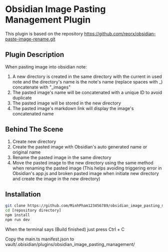 # Obsidian Image Pasting Management Plugin

This plugin is based on the repository https://github.com/reorx/obsidian-paste-image-rename.git


## Plugin Description
When pasting image into obsidian note:
1. A new directory is created in the same directory with the current in used note and the directory's name is the note's name (replace spaces with _) concatenate with "_images"
2. The pasted image's name will be concatenated with a unique ID to avoid duplicate
3. The pasted image will be stored in the new directory
4. The pasted image's markdown link will display the image's concatenated name

## Behind The Scene
1. Create new directory
2. Create the pasted image with Obsidian's auto generated name or original name
3. Rename the pasted image in the same directory
4. Move the pasted image to the new directory using the same method when renaming the pasted image (This helps avoiding triggering error in Obsidian's app.js and broken pasted image when initiate new directory and create the image in the new directory)

## Installation
```bash
git clone https://github.com/MinhPham123456789/obsidian_image_pasting_management
cd [repository directory]
npm install
npm run dev
```
When the terminal says (Build finished) just press Ctrl + C

Copy the main.ts manifest.json to vault/.obisidian/plugins/obsidian_image_pasting_management/
